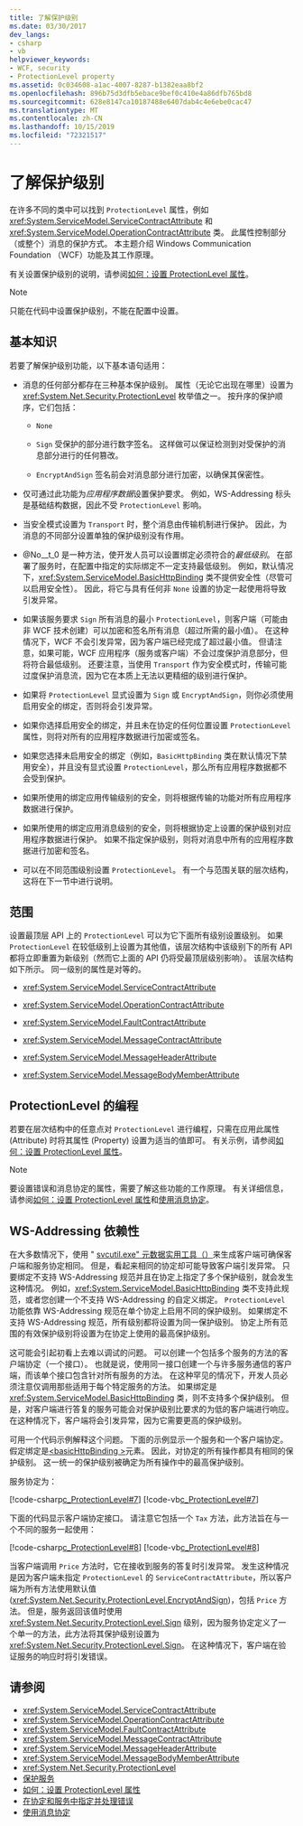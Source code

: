 ```yaml
---
title: 了解保护级别
ms.date: 03/30/2017
dev_langs:
- csharp
- vb
helpviewer_keywords:
- WCF, security
- ProtectionLevel property
ms.assetid: 0c034608-a1ac-4007-8287-b1382eaa8bf2
ms.openlocfilehash: 896b75d3dfb5ebace9bef0c410e4a86dfb765bd8
ms.sourcegitcommit: 628e8147ca10187488e6407dab4c4e6ebe0cac47
ms.translationtype: MT
ms.contentlocale: zh-CN
ms.lasthandoff: 10/15/2019
ms.locfileid: "72321517"
---
```

# <a name="understanding-protection-level"></a>了解保护级别

在许多不同的类中可以找到 `ProtectionLevel` 属性，例如 <xref:System.ServiceModel.ServiceContractAttribute> 和 <xref:System.ServiceModel.OperationContractAttribute> 类。 此属性控制部分（或整个）消息的保护方式。 本主题介绍 Windows Communication Foundation （WCF）功能及其工作原理。

有关设置保护级别的说明，请参阅[如何：设置 ProtectionLevel 属性](how-to-set-the-protectionlevel-property.md)。

> [!NOTE]
> 只能在代码中设置保护级别，不能在配置中设置。

## <a name="basics"></a>基本知识

若要了解保护级别功能，以下基本语句适用：

- 消息的任何部分都存在三种基本保护级别。 属性（无论它出现在哪里）设置为 <xref:System.Net.Security.ProtectionLevel> 枚举值之一。 按升序的保护顺序，它们包括：

  - `None`

  - `Sign` 受保护的部分进行数字签名。 这样做可以保证检测到对受保护的消息部分进行的任何篡改。

  - `EncryptAndSign` 签名前会对消息部分进行加密，以确保其保密性。

- 仅可通过此功能为*应用程序数据*设置保护要求。 例如，WS-Addressing 标头是基础结构数据，因此不受 `ProtectionLevel` 影响。

- 当安全模式设置为 `Transport` 时，整个消息由传输机制进行保护。 因此，为消息的不同部分设置单独的保护级别没有作用。

- @No__t_0 是一种方法，使开发人员可以设置绑定必须符合的*最低级别*。 在部署了服务时，在配置中指定的实际绑定不一定支持最低级别。 例如，默认情况下，<xref:System.ServiceModel.BasicHttpBinding> 类不提供安全性（尽管可以启用安全性）。 因此，将它与具有任何非 `None` 设置的协定一起使用将导致引发异常。

- 如果该服务要求 `Sign` 所有消息的最小 `ProtectionLevel`，则客户端（可能由非 WCF 技术创建）可以加密和签名所有消息（超过所需的最小值）。 在这种情况下，WCF 不会引发异常，因为客户端已经完成了超过最小值。 但请注意，如果可能，WCF 应用程序（服务或客户端）不会过度保护消息部分，但将符合最低级别。 还要注意，当使用 `Transport` 作为安全模式时，传输可能过度保护消息流，因为它在本质上无法以更精细的级别进行保护。

- 如果将 `ProtectionLevel` 显式设置为 `Sign` 或 `EncryptAndSign`，则你必须使用启用安全的绑定，否则将会引发异常。

- 如果你选择启用安全的绑定，并且未在协定的任何位置设置 `ProtectionLevel` 属性，则将对所有的应用程序数据进行加密或签名。

- 如果您选择未启用安全的绑定（例如，`BasicHttpBinding` 类在默认情况下禁用安全），并且没有显式设置 `ProtectionLevel`，那么所有应用程序数据都不会受到保护。

- 如果所使用的绑定应用传输级别的安全，则将根据传输的功能对所有应用程序数据进行保护。

- 如果所使用的绑定应用消息级别的安全，则将根据协定上设置的保护级别对应用程序数据进行保护。 如果不指定保护级别，则将对消息中所有的应用程序数据进行加密和签名。

- 可以在不同范围级别设置 `ProtectionLevel`。 有一个与范围关联的层次结构，这将在下一节中进行说明。

## <a name="scoping"></a>范围

设置最顶层 API 上的 `ProtectionLevel` 可以为它下面所有级别设置级别。 如果 `ProtectionLevel` 在较低级别上设置为其他值，该层次结构中该级别下的所有 API 都将立即重置为新级别（然而它上面的 API 仍将受最顶层级别影响）。 该层次结构如下所示。 同一级别的属性是对等的。

- <xref:System.ServiceModel.ServiceContractAttribute>

- <xref:System.ServiceModel.OperationContractAttribute>

- <xref:System.ServiceModel.FaultContractAttribute>

- <xref:System.ServiceModel.MessageContractAttribute>

- <xref:System.ServiceModel.MessageHeaderAttribute>

- <xref:System.ServiceModel.MessageBodyMemberAttribute>

## <a name="programming-protectionlevel"></a>ProtectionLevel 的编程

若要在层次结构中的任意点对 `ProtectionLevel` 进行编程，只需在应用此属性 (Attribute) 时将其属性 (Property) 设置为适当的值即可。 有关示例，请参阅[如何：设置 ProtectionLevel 属性](how-to-set-the-protectionlevel-property.md)。

> [!NOTE]
> 要设置错误和消息协定的属性，需要了解这些功能的工作原理。 有关详细信息，请参阅[如何：设置 ProtectionLevel 属性](how-to-set-the-protectionlevel-property.md)和[使用消息协定](./feature-details/using-message-contracts.md)。

## <a name="ws-addressing-dependency"></a>WS-Addressing 依赖性

在大多数情况下，使用 " [svcutil.exe" 元数据实用工具（）](servicemodel-metadata-utility-tool-svcutil-exe.md)来生成客户端可确保客户端和服务协定相同。 但是，看起来相同的协定却可能导致客户端引发异常。 只要绑定不支持 WS-Addressing 规范并且在协定上指定了多个保护级别，就会发生这种情况。 例如，<xref:System.ServiceModel.BasicHttpBinding> 类不支持此规范，或者您创建一个不支持 WS-Addressing 的自定义绑定。 `ProtectionLevel` 功能依靠 WS-Addressing 规范在单个协定上启用不同的保护级别。 如果绑定不支持 WS-Addressing 规范，所有级别都将设置为同一保护级别。 协定上所有范围的有效保护级别将设置为在协定上使用的最高保护级别。

这可能会引起初看上去难以调试的问题。 可以创建一个包括多个服务的方法的客户端协定（一个接口）。 也就是说，使用同一接口创建一个与许多服务通信的客户端，而该单个接口包含针对所有服务的方法。 在这种罕见的情况下，开发人员必须注意仅调用那些适用于每个特定服务的方法。 如果绑定是 <xref:System.ServiceModel.BasicHttpBinding> 类，则不支持多个保护级别。 但是，对客户端进行答复的服务可能会对保护级别比要求的为低的客户端进行响应。 在这种情况下，客户端将会引发异常，因为它需要更高的保护级别。

可用一个代码示例解释这个问题。 下面的示例显示一个服务和一个客户端协定。 假定绑定是[\<basicHttpBinding >](../configure-apps/file-schema/wcf/basichttpbinding.md)元素。 因此，对协定的所有操作都具有相同的保护级别。 这一统一的保护级别被确定为所有操作中的最高保护级别。

服务协定为：

[!code-csharp[c_ProtectionLevel#7](../../../samples/snippets/csharp/VS_Snippets_CFX/c_protectionlevel/cs/source.cs#7)]
[!code-vb[c_ProtectionLevel#7](../../../samples/snippets/visualbasic/VS_Snippets_CFX/c_protectionlevel/vb/source.vb#7)]

下面的代码显示客户端协定接口。 请注意它包括一个 `Tax` 方法，此方法旨在与一个不同的服务一起使用：

[!code-csharp[c_ProtectionLevel#8](../../../samples/snippets/csharp/VS_Snippets_CFX/c_protectionlevel/cs/source.cs#8)]
[!code-vb[c_ProtectionLevel#8](../../../samples/snippets/visualbasic/VS_Snippets_CFX/c_protectionlevel/vb/source.vb#8)]

当客户端调用 `Price` 方法时，它在接收到服务的答复时引发异常。 发生这种情况是因为客户端未指定 `ProtectionLevel` 的 `ServiceContractAttribute`，所以客户端为所有方法使用默认值 (<xref:System.Net.Security.ProtectionLevel.EncryptAndSign>)，包括 `Price` 方法。 但是，服务返回该值时使用 <xref:System.Net.Security.ProtectionLevel.Sign> 级别，因为服务协定定义了一个单一的方法，此方法将其保护级别设置为 <xref:System.Net.Security.ProtectionLevel.Sign>。 在这种情况下，客户端在验证服务的响应时将引发错误。

## <a name="see-also"></a>请参阅

- <xref:System.ServiceModel.ServiceContractAttribute>
- <xref:System.ServiceModel.OperationContractAttribute>
- <xref:System.ServiceModel.FaultContractAttribute>
- <xref:System.ServiceModel.MessageContractAttribute>
- <xref:System.ServiceModel.MessageHeaderAttribute>
- <xref:System.ServiceModel.MessageBodyMemberAttribute>
- <xref:System.Net.Security.ProtectionLevel>
- [保护服务](securing-services.md)
- [如何：设置 ProtectionLevel 属性](how-to-set-the-protectionlevel-property.md)
- [在协定和服务中指定并处理错误](specifying-and-handling-faults-in-contracts-and-services.md)
- [使用消息协定](./feature-details/using-message-contracts.md)
